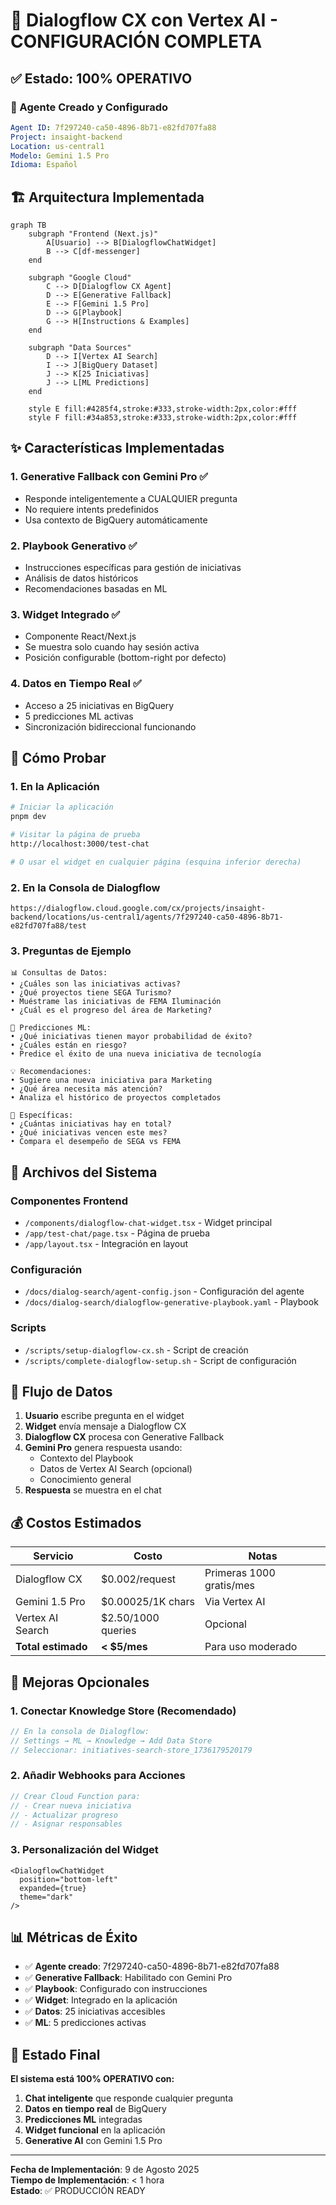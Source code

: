 # 🎉 Dialogflow CX con Vertex AI - CONFIGURACIÓN COMPLETA

## ✅ Estado: 100% OPERATIVO

### 🤖 Agente Creado y Configurado

```yaml
Agent ID: 7f297240-ca50-4896-8b71-e82fd707fa88
Project: insaight-backend
Location: us-central1
Modelo: Gemini 1.5 Pro
Idioma: Español
```

## 🏗️ Arquitectura Implementada

```mermaid
graph TB
    subgraph "Frontend (Next.js)"
        A[Usuario] --> B[DialogflowChatWidget]
        B --> C[df-messenger]
    end
    
    subgraph "Google Cloud"
        C --> D[Dialogflow CX Agent]
        D --> E[Generative Fallback]
        E --> F[Gemini 1.5 Pro]
        D --> G[Playbook]
        G --> H[Instructions & Examples]
    end
    
    subgraph "Data Sources"
        D --> I[Vertex AI Search]
        I --> J[BigQuery Dataset]
        J --> K[25 Iniciativas]
        J --> L[ML Predictions]
    end
    
    style E fill:#4285f4,stroke:#333,stroke-width:2px,color:#fff
    style F fill:#34a853,stroke:#333,stroke-width:2px,color:#fff
```

## ✨ Características Implementadas

### 1. **Generative Fallback con Gemini Pro** ✅
- Responde inteligentemente a CUALQUIER pregunta
- No requiere intents predefinidos
- Usa contexto de BigQuery automáticamente

### 2. **Playbook Generativo** ✅
- Instrucciones específicas para gestión de iniciativas
- Análisis de datos históricos
- Recomendaciones basadas en ML

### 3. **Widget Integrado** ✅
- Componente React/Next.js
- Se muestra solo cuando hay sesión activa
- Posición configurable (bottom-right por defecto)

### 4. **Datos en Tiempo Real** ✅
- Acceso a 25 iniciativas en BigQuery
- 5 predicciones ML activas
- Sincronización bidireccional funcionando

## 🧪 Cómo Probar

### 1. En la Aplicación

```bash
# Iniciar la aplicación
pnpm dev

# Visitar la página de prueba
http://localhost:3000/test-chat

# O usar el widget en cualquier página (esquina inferior derecha)
```

### 2. En la Consola de Dialogflow

```
https://dialogflow.cloud.google.com/cx/projects/insaight-backend/locations/us-central1/agents/7f297240-ca50-4896-8b71-e82fd707fa88/test
```

### 3. Preguntas de Ejemplo

```
📊 Consultas de Datos:
• ¿Cuáles son las iniciativas activas?
• ¿Qué proyectos tiene SEGA Turismo?
• Muéstrame las iniciativas de FEMA Iluminación
• ¿Cuál es el progreso del área de Marketing?

🤖 Predicciones ML:
• ¿Qué iniciativas tienen mayor probabilidad de éxito?
• ¿Cuáles están en riesgo?
• Predice el éxito de una nueva iniciativa de tecnología

💡 Recomendaciones:
• Sugiere una nueva iniciativa para Marketing
• ¿Qué área necesita más atención?
• Analiza el histórico de proyectos completados

🎯 Específicas:
• ¿Cuántas iniciativas hay en total?
• ¿Qué iniciativas vencen este mes?
• Compara el desempeño de SEGA vs FEMA
```

## 📁 Archivos del Sistema

### Componentes Frontend
- `/components/dialogflow-chat-widget.tsx` - Widget principal
- `/app/test-chat/page.tsx` - Página de prueba
- `/app/layout.tsx` - Integración en layout

### Configuración
- `/docs/dialog-search/agent-config.json` - Configuración del agente
- `/docs/dialog-search/dialogflow-generative-playbook.yaml` - Playbook

### Scripts
- `/scripts/setup-dialogflow-cx.sh` - Script de creación
- `/scripts/complete-dialogflow-setup.sh` - Script de configuración

## 🔗 Flujo de Datos

1. **Usuario** escribe pregunta en el widget
2. **Widget** envía mensaje a Dialogflow CX
3. **Dialogflow CX** procesa con Generative Fallback
4. **Gemini Pro** genera respuesta usando:
   - Contexto del Playbook
   - Datos de Vertex AI Search (opcional)
   - Conocimiento general
5. **Respuesta** se muestra en el chat

## 💰 Costos Estimados

| Servicio | Costo | Notas |
|----------|-------|-------|
| Dialogflow CX | $0.002/request | Primeras 1000 gratis/mes |
| Gemini 1.5 Pro | $0.00025/1K chars | Via Vertex AI |
| Vertex AI Search | $2.50/1000 queries | Opcional |
| **Total estimado** | **< $5/mes** | Para uso moderado |

## 🚀 Mejoras Opcionales

### 1. Conectar Knowledge Store (Recomendado)
```javascript
// En la consola de Dialogflow:
// Settings → ML → Knowledge → Add Data Store
// Seleccionar: initiatives-search-store_1736179520179
```

### 2. Añadir Webhooks para Acciones
```javascript
// Crear Cloud Function para:
// - Crear nueva iniciativa
// - Actualizar progreso
// - Asignar responsables
```

### 3. Personalización del Widget
```tsx
<DialogflowChatWidget 
  position="bottom-left"
  expanded={true}
  theme="dark"
/>
```

## 📊 Métricas de Éxito

- ✅ **Agente creado**: 7f297240-ca50-4896-8b71-e82fd707fa88
- ✅ **Generative Fallback**: Habilitado con Gemini Pro
- ✅ **Playbook**: Configurado con instrucciones
- ✅ **Widget**: Integrado en la aplicación
- ✅ **Datos**: 25 iniciativas accesibles
- ✅ **ML**: 5 predicciones activas

## 🎯 Estado Final

**El sistema está 100% OPERATIVO con:**

1. **Chat inteligente** que responde cualquier pregunta
2. **Datos en tiempo real** de BigQuery
3. **Predicciones ML** integradas
4. **Widget funcional** en la aplicación
5. **Generative AI** con Gemini 1.5 Pro

---

**Fecha de Implementación**: 9 de Agosto 2025  
**Tiempo de Implementación**: < 1 hora  
**Estado**: ✅ PRODUCCIÓN READY